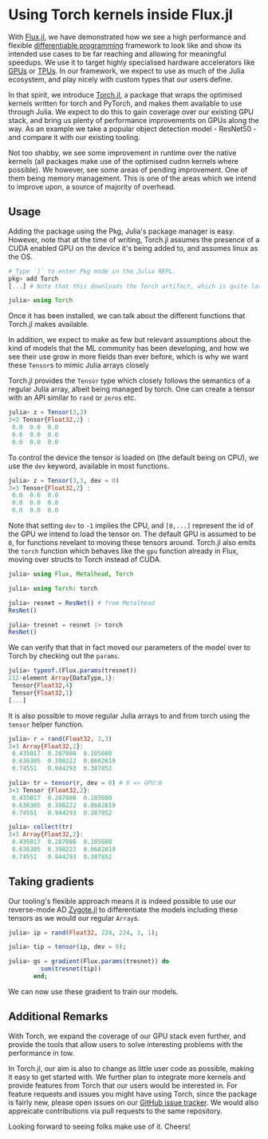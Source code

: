 # Using Torch kernels inside Flux.jl

With [Flux.jl](https://github.com/Flux/Flux.jl), we have demonstrated how we see a high performance and flexible [differentiable programming](./2019-03-05-dp-vs-rl.md) framework to look like and show its intended use cases to be far reaching and allowing for meaningful speedups. We use it to target highly specialised hardware accelerators like [GPUs](https://fluxml.ai/Flux.jl/stable/gpu/) or [TPUs](https://arxiv.org/pdf/1810.09868.pdf). In our framework, we expect to use as much of the Julia ecosystem, and play nicely with custom types that our users define.

In that spirit, we introduce [Torch.jl](https://github.com/FluxML/Torch.jl), a package that wraps the optimised kernels written for torch and PyTorch, and makes them available to use through Julia. We expect to do this to gain coverage over our existing GPU stack, and bring us plenty of performance improvements on GPUs along the way. As an example we take a popular object detection model - ResNet50 - and compare it with our existing tooling.

Not too shabby, we see some improvement in runtime over the native kernels (all packages make use of the optimised cudnn kernels where possible). We however, see some areas of pending improvement. One of them being memory management. This is one of the areas which we intend to improve upon, a source of majority of overhead. 

## Usage

Adding the package using the Pkg, Julia's package manager is easy. However, note that at the time of writing, Torch.jl assumes the presence of a CUDA enabled GPU on the device it's being added to, and assumes linux as the OS.

```julia
# Type `]` to enter Pkg mode in the Julia REPL.
pkg> add Torch
[...] # Note that this downloads the Torch artifact, which is quite large

julia> using Torch
```

Once it has been installed, we can talk about the different functions that Torch.jl makes available.

In addition, we expect to make as few but relevant assumptions about the kind of models that the ML community has been developing, and how we see their use grow in more fields than ever before, which is why we want these `Tensor`s to mimic Julia arrays closely

Torch.jl provides the `Tensor` type which closely follows the semantics of a regular Julia array, albeit being managed by torch. One can create a tensor with an API similar to `rand` or `zeros` etc.

```julia
julia> z = Tensor(3,3)
3×3 Tensor{Float32,2} :
 0.0  0.0  0.0
 0.0  0.0  0.0
 0.0  0.0  0.0
```

To control the device the tensor is loaded on (the default being on CPU), we use the `dev` keyword, available in most functions.

```julia
julia> z = Tensor(3,3, dev = 0)
3×3 Tensor{Float32,2} :
 0.0  0.0  0.0
 0.0  0.0  0.0
 0.0  0.0  0.0
```

Note that setting `dev` to `-1` implies the CPU, and `[0,...]` represent the id of the GPU we intend to load the tensor on. The default GPU is assumed to be `0`, for functions revelant to moving these tensors around. Torch.jl also emits the `torch` function which behaves like the `gpu` function already in Flux, moving over structs to Torch instead of CUDA.

```julia
julia> using Flux, Metalhead, Torch

julia> using Torch: torch

julia> resnet = ResNet() # from Metalhead
ResNet()

julia> tresnet = resnet |> torch
ResNet()
```

We can verify that that in fact moved our parameters of the model over to Torch by checking out the `params`.

```julia
julia> typeof.(Flux.params(tresnet))
212-element Array{DataType,1}:
 Tensor{Float32,4}
 Tensor{Float32,1}
[...]
```

It is also possible to move regular Julia arrays to and from torch using the `tensor` helper function.

```julia
julia> r = rand(Float32, 3,3)
3×3 Array{Float32,2}:
 0.435017  0.287086  0.105608
 0.636305  0.398222  0.0682819
 0.74551   0.944293  0.387852

julia> tr = tensor(r, dev = 0) # 0 => GPU:0
3×3 Tensor {Float32,2}:
 0.435017  0.287086  0.105608
 0.636305  0.398222  0.0682819
 0.74551   0.944293  0.387852

julia> collect(tr)
3×3 Array{Float32,2}:
 0.435017  0.287086  0.105608
 0.636305  0.398222  0.0682819
 0.74551   0.944293  0.387852
```

## Taking gradients

Our tooling's flexible approach means it is indeed possible to use our reverse-mode AD [Zygote.jl](https://github.com/Flux/Zygote.jl) to differentiate the models including these tensors as we would our regular `Array`s.

```julia
julia> ip = rand(Float32, 224, 224, 3, 1);

julia> tip = tensor(ip, dev = 0);

julia> gs = gradient(Flux.params(tresnet)) do
         sum(tresnet(tip))
       end;
```

We can now use these gradient to train our models.

## Additional Remarks

With Torch, we expand the coverage of our GPU stack even further, and provide the tools that allow users to solve interesting problems with the performance in tow.

In Torch.jl, our aim is also to change as little user code as possible, making it easy to get started with. We further plan to integrate more kernels and provide features from Torch that our users would be interested in. For feature requests and issues you might have using Torch, since the package is fairly new, please open issues on our [GitHub issue tracker](https://github.com/Flux/Torch.jl/issues). We would also appreicate contributions via pull requests to the same repository.

Looking forward to seeing folks make use of it. Cheers!
